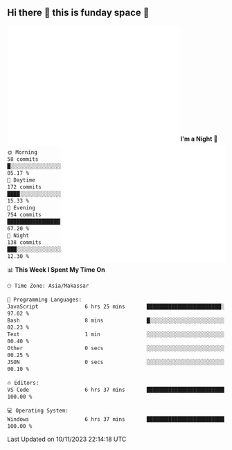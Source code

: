 ## Hi there 👋 this is funday space 🚀

<img align="left" width="400" alt="🌞" src="https://raw.githubusercontent.com/fhasnur/fhasnur/master/general.svg?token=ATQS65TR7ETTG5RLJUDIDBLBN34HE">
<img align="right" width="380" alt="🌞" src="https://raw.githubusercontent.com/fhasnur/fhasnur/master/statistics.svg?token=ATQS65TR7ETTG5RLJUDIDBLBN34HE">

<br><br><br><br><br><br><br><br><br><br><br><br><br><br>

<!--START_SECTION:waka-->
**I'm a Night 🦉** 

```text
🌞 Morning                58 commits          █░░░░░░░░░░░░░░░░░░░░░░░░   05.17 % 
🌆 Daytime                172 commits         ████░░░░░░░░░░░░░░░░░░░░░   15.33 % 
🌃 Evening                754 commits         █████████████████░░░░░░░░   67.20 % 
🌙 Night                  138 commits         ███░░░░░░░░░░░░░░░░░░░░░░   12.30 % 
```


📊 **This Week I Spent My Time On** 

```text
🕑︎ Time Zone: Asia/Makassar

💬 Programming Languages: 
JavaScript               6 hrs 25 mins       ████████████████████████░   97.02 % 
Bash                     8 mins              █░░░░░░░░░░░░░░░░░░░░░░░░   02.23 % 
Text                     1 min               ░░░░░░░░░░░░░░░░░░░░░░░░░   00.40 % 
Other                    0 secs              ░░░░░░░░░░░░░░░░░░░░░░░░░   00.25 % 
JSON                     0 secs              ░░░░░░░░░░░░░░░░░░░░░░░░░   00.10 % 

🔥 Editors: 
VS Code                  6 hrs 37 mins       █████████████████████████   100.00 % 

💻 Operating System: 
Windows                  6 hrs 37 mins       █████████████████████████   100.00 % 
```


 Last Updated on 10/11/2023 22:14:18 UTC
<!--END_SECTION:waka-->
